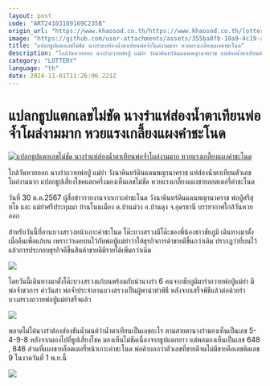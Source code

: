 ```yaml
---
layout: post
code: "ART24103109169C235B"
origin_url: "https://www.khaosod.co.th/https://www.khaosod.co.th/lottery/news_9483375"
image: "https://github.com/user-attachments/assets/355ba8fb-10a9-4c19-a91f-6e2076ec7ede"
title: "แปลกธูปแตกเลขไม่ชัด นางรำแห่ส่องน้ำตาเทียนพ่อจ้ำโผล่งามมาก หวยแรงเกลี้ยงแผงคำชะโนด"
description: "ใกล้วันหวยออก นางรำถวายพ่อปู่ แม่ย่า วังนาคินทร์ดินแดนพญานาคราช แห่ส่องน้ำตาเทียนตัวเลขโผล่งามมาก แปลกธูปเสี่ยงโชคแตกครึ่งมองเห็นเลขไม่ชัด"
category: "LOTTERY"
language: "th"
date: 2024-11-01T11:26:06.221Z
---
```


# แปลกธูปแตกเลขไม่ชัด นางรำแห่ส่องน้ำตาเทียนพ่อจ้ำโผล่งามมาก หวยแรงเกลี้ยงแผงคำชะโนด

[![แปลกธูปแตกเลขไม่ชัด นางรำแห่ส่องน้ำตาเทียนพ่อจ้ำโผล่งามมาก หวยแรงเกลี้ยงแผงคำชะโนด](https://www.khaosod.co.th/wpapp/uploads/2024/10/Khamchanot-lottery.jpg "แปลกธูปแตกเลขไม่ชัด นางรำแห่ส่องน้ำตาเทียนพ่อจ้ำโผล่งามมาก หวยแรงเกลี้ยงแผงคำชะโนด")](https://www.khaosod.co.th/wpapp/uploads/2024/10/Khamchanot-lottery.jpg)

ใกล้วันหวยออก นางรำถวายพ่อปู่ แม่ย่า วังนาคินทร์ดินแดนพญานาคราช แห่ส่องน้ำตาเทียนตัวเลขโผล่งามมาก แปลกธูปเสี่ยงโชคแตกครึ่งมองเห็นเลขไม่ชัด หวยแรงเกลี้ยงแผงขายลอตเตอรี่คำชะโนด

วันที่ 30 ต.ค.2567 ผู้สื่อข่าวรายงานจากเกาะคำชะโนด วังนาคินทร์ดินแดนพญานาคราช พ่อปู่ศรีสุทโธ และ แม่ย่าศรีประทุมมา บ้านโนนเมือง ต.บ้านม่วง อ.บ้านดุง จ.อุดรธานี บรรยากาศใกล้วันหวยออก

สำหรับวันนี้ที่ลานบวงสรวงหน้าเกาะคำชะโนด โต๊ะบวงสรวงมีโต๊ะของพี่น้องชาวชัยภูมิ เดินทางมาตั้งเมื่อคืนเพื่อแก้บน เพราะว่าเคยบนไว้กับพ่อปู่แม่ย่าว่าให้ธุรกิจการค้าขายดีขึ้นกว่าเดิม ปรากฎว่าที่บนไว้แล้วการประกอบธุรกิจดีขึ้นสินค้าขายดีมีรายได้เพิ่มกว่าเดิม

[![](https://www.khaosod.co.th/wpapp/uploads/2024/10/คำ2-696x392.jpg)](https://www.khaosod.co.th/wpapp/uploads/2024/10/คำ2.jpg)

โดยวันนี้เดินทางมาตั้งโต๊ะบวงสรวงแก้บนพร้อมกับนำนางรำ 6 คนจากชัยภูมิมารำถวายพ่อปู่แม่ย่า มีพ่อจ้ำชวการ คำวันสา พ่อจ้ำประจำลานบวงสรวงเป็นผู้พานำทำพิธี หลังจากเสร็จพิธีแล้วต่อด้วยรำบวงสรวงถวายพ่อปู่แม่ย่าสร็จแล้ว

[![](https://www.khaosod.co.th/wpapp/uploads/2024/10/คำ1-696x392.jpg)](https://www.khaosod.co.th/wpapp/uploads/2024/10/คำ1.jpg)

พลาดไม่ได้นางรำต้องส่องขันน้ำมนต์ว่าน้ำตาเทียนเป็นเลขอะไร ตามสายตานางรำมองเห็นเป็นเลข 5-4-9-8 หลังจากมองไปที่ธูปเสี่ยงโชค มองเห็นไม่ชัดเนื่องจากธูปแตกยาว แต่พอมองเห็นเป็นเลข 648 , 846 ส่วนที่แผงขายล็อตเตอรี่หน้าเกาะคำชะโนด พ่อค้าบอกว่าตัวเลขที่ขายดีจนไม่มีขายคือเลขติดเลข 9 ในงวดวันที่ 1 พ.ย.นี้

[![](https://www.khaosod.co.th/wpapp/uploads/2024/10/คำ3-696x392.jpg)](https://www.khaosod.co.th/wpapp/uploads/2024/10/คำ3.jpg)